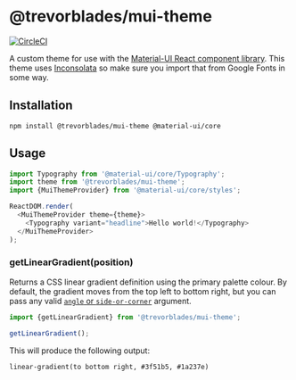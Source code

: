 # @trevorblades/mui-theme

[![CircleCI](https://circleci.com/gh/trevorblades/mui-theme.svg?style=shield)](https://circleci.com/gh/trevorblades/mui-theme)

A custom theme for use with the [Material-UI React component library](https://material-ui.com/). This theme uses [Inconsolata](https://fonts.google.com/specimen/Inconsolata) so make sure you import that from Google Fonts in some way.

## Installation

```
npm install @trevorblades/mui-theme @material-ui/core
```

## Usage

```js
import Typography from '@material-ui/core/Typography';
import theme from '@trevorblades/mui-theme';
import {MuiThemeProvider} from '@material-ui/core/styles';

ReactDOM.render(
  <MuiThemeProvider theme={theme}>
    <Typography variant="headline">Hello world!</Typography>
  </MuiThemeProvider>
);
```

### getLinearGradient(position)

Returns a CSS linear gradient definition using the primary palette colour. By default, the gradient moves from the top left to bottom right, but you can pass any valid [`angle` or `side-or-corner`](https://developer.mozilla.org/en-US/docs/Web/CSS/linear-gradient) argument.

```js
import {getLinearGradient} from '@trevorblades/mui-theme';

getLinearGradient();
```

This will produce the following output:

```less
linear-gradient(to bottom right, #3f51b5, #1a237e)
```
